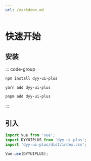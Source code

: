 ```yaml
---
url: /markdown.md
---
```

# 快速开始

## 安装

::: code-group

```sh [npm]
npm install dyy-ui-plus
```

```sh [yarn]
yarn add dyy-ui-plus
```

```sh [pnpm]
pnpm add dyy-ui-plus
```

:::

## 引入

```ts
import Vue from 'vue';
import DYYUIPLUS from 'dyy-ui-plus';
import 'dyy-ui-plus/dist/index.css';

Vue.use(DYYUIPLUS);
```
